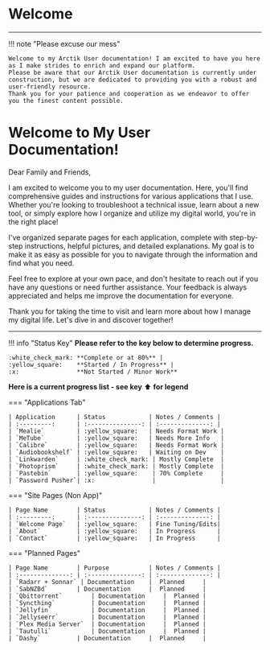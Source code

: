# Welcome
---
!!! note "Please excuse our mess"

	Welcome to my Arctik User documentation! I am excited to have you here as I make strides to enrich and expand our platform. 
	Please be aware that our Arctik User documentation is currently under construction, but we are dedicated to providing you with a robust and user-friendly resource. 
	Thank you for your patience and cooperation as we endeavor to offer you the finest content possible.

# Welcome to My User Documentation!

Dear Family and Friends,

I am excited to welcome you to my user documentation. Here, you'll find comprehensive guides and instructions for various applications that I use. Whether you're looking to troubleshoot a technical issue, learn about a new tool, or simply explore how I organize and utilize my digital world, you're in the right place!

I've organized separate pages for each application, complete with step-by-step instructions, helpful pictures, and detailed explanations. My goal is to make it as easy as possible for you to navigate through the information and find what you need.

Feel free to explore at your own pace, and don't hesitate to reach out if you have any questions or need further assistance. Your feedback is always appreciated and helps me improve the documentation for everyone.

Thank you for taking the time to visit and learn more about how I manage my digital life. Let's dive in and discover together!

---

!!! info "Status Key"
	**Please refer to the key below to determine progress.**
		
	:white_check_mark: **Complete or at 80%** |
	:yellow_square:    **Started / In Progress** |
	:x:                **Not Started / Minor Work**

**Here is a current progress list - see key** :arrow_up: **for legend**

=== "Applications Tab"

	| Application      | Status            | Notes / Comments |
	| :---------:      | :---------------: | :--------------: |
	| `Mealie`         | :yellow_square:   | Needs Format Work |
	| `MeTube`         | :yellow_square:   | Needs More Info   |
	| `Calibre`        | :yellow_square:   | Needs Format Work |
	| `Audiobookshelf` | :yellow_square:   | Waiting on Dev    |
	| `Linkwarden`     | :white_check_mark: | Mostly Complete  |
	| `Photoprism`     | :white_check_mark: | Mostly Complete  |
	| `Pastebin`       | :yellow_square:    | 70% Complete	   |
	| `Password Pusher`| :x:                |		           | 

=== "Site Pages (Non App)"

	| Page Name        | Status            | Notes / Comments |
	| :---------:      | :---------------: | :--------------: |
	| `Welcome Page`   | :yellow_square:   | Fine Tuning/Edits|
	| `About`          | :yellow_square:   | In Progress	  |
	| `Contact`        | :yellow_square:   | In Progress      |

=== "Planned Pages"

	| Page Name		   | Purpose		   | Notes / Comments |
	| :--------------: | :---------------: | :--------------: |
	| `Radarr + Sonnar` | Documentation	   |  Planned	  |
	| `SabNZBd`		   | Documentation     |  Planned	  |
	| `Qbittorrent`		   | Documentation     |  Planned |
	| `Syncthing`		   | Documentation     |  Planned |
	| `Jellyfin`		   | Documentation     |  Planned |
	| `Jellyseerr`		   | Documentation     |  Planned |
	| `Plex Media Server`  | Documentation     |  Planned |
	| `Tautulli`		   | Documentation     |  Planned |
	| `Dashy`		   | Documentation     |  Planned	  |